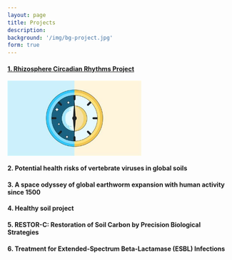 ```yaml
---
layout: page
title: Projects
description: 
background: '/img/bg-project.jpg'
form: true
---
```



#### [1. Rhizosphere Circadian Rhythms Project](/project/circadian.md)
<img src="project/clock.jpg" width="300" align="middle">


#### 2. Potential health risks of vertebrate viruses in global soils


#### 3. A space odyssey of global earthworm expansion with human activity since 1500


#### 4. Healthy soil project


#### 5. RESTOR-C: Restoration of Soil Carbon by Precision Biological Strategies


#### 6. Treatment for Extended-Spectrum Beta-Lactamase (ESBL) Infections 
